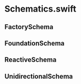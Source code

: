 # Schematics.swift

## FactorySchema

## FoundationSchema

## ReactiveSchema

## UnidirectionalSchema

